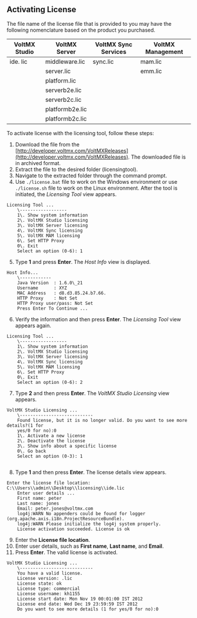 ﻿ 

Activating License
------------------

The file name of the license file that is provided to you may have the following nomenclature based on the product you purchased.

   
| VoltMX Studio | VoltMX Server | VoltMX Sync Services | VoltMX Management |
| --- | --- | --- | --- |
| ide. lic | middleware.lic | sync.lic | mam.lic |
|   | server.lic |   | emm.lic |
|   | platform.lic |   |   |
|   | serverb2e.lic |   |   |
|   | serverb2c.lic |   |   |
|   | platformb2e.lic |   |   |
|   | platformb2c.lic |   |   |

To activate license with the licensing tool, follow these steps:

1.  Download the file from the [http://developer.voltmx.com/VoltMXReleases](http://developer.voltmx.com/VoltMXReleases). The downloaded file is in archived format.
2.  Extract the file to the desired folder (licensingtool).
3.  Navigate to the extracted folder through the command prompt.
4.  Use `./license.bat` file to work on the Windows environment or use `./license.sh` file to work on the Linux environment. After the tool is initiated, the _Licensing Tool_ view appears.
```
Licensing Tool ...  
    \------------------  
    1\. Show system information  
    2\. VoltMX Studio licensing  
    3\. VoltMX Server licensing  
    4\. VoltMX Sync licensing  
    5\. VoltMX MAM licensing  
    6\. Set HTTP Proxy  
    0\. Exit  
    Select an option (0-6): 1
```
5.  Type **1** and press **Enter**. The _Host Info_ view is displayed.
```
Host Info...  
    \------------  
    Java Version  : 1.6.0\_21  
    Username      : XYZ  
    MAC Address   : d8.d3.85.24.b7.66.  
    HTTP Proxy    : Not Set  
    HTTP Proxy user/pass: Not Set  
    Press Enter To Continue ...
```
6.  Verify the information and then press **Enter**. The _Licensing Tool_ view appears again.
```
Licensing Tool ...  
    \------------------  
    1\. Show system information  
    2\. VoltMX Studio licensing  
    3\. VoltMX Server licensing  
    4\. VoltMX Sync licensing  
    5\. VoltMX MAM licensing  
    6\. Set HTTP Proxy  
    0\. Exit  
    Select an option (0-6): 2
```
7.  Type **2** and then press **Enter**. The _VoltMX Studio Licensing_ view appears.
```
VoltMX Studio Licensing ...  
    \----------------------------  
    Found license, but it is no longer valid. Do you want to see more details?(1 for   
    yes/0 for no):0  
    1\. Activate a new license  
    2\. Deactivate the license  
    3\. Show info about a specific license  
    0\. Go back  
    Select an option (0-3): 1  
    
```
8.  Type **1** and then press **Enter**. The license details view appears.
```
Enter the license file location: C:\\Users\\admin\\Desktop\\licensing\\ide.lic  
    Enter user details ...  
    First name: peter  
    Last name: jones  
    Email: peter.jones@voltmx.com  
    log4j:WARN No appenders could be found for logger (org.apache.axis.i18n.ProjectResourceBundle).  
    log4j:WARN Please initialize the log4j system properly.  
    License activation succeeded. License is ok
```
9.  Enter the **License file location**.
10.  Enter user details, such as **First name**, **Last name**, and **Email**.
11.  Press **Enter**. The valid license is activated.
```
VoltMX Studio Licensing ...  
    \----------------------------  
    You have a valid license.  
    License version: .lic  
    License state: ok  
    License type: commercial  
    License username: kh1155  
    License start date: Mon Nov 19 00:01:00 IST 2012  
    License end date: Wed Dec 19 23:59:59 IST 2012  
    Do you want to see more details (1 for yes/0 for no):0
```
